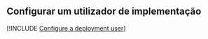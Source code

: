 ## <a name="configure-a-deployment-user"></a>Configurar um utilizador de implementação  

[!INCLUDE [Configure a deployment user](configure-deployment-user-no-h.md)]